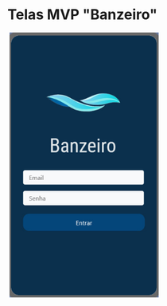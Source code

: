 # Telas MVP "Banzeiro"
<img src="" width="300"> <img src="https://github.com/IAGOx46/ESI-TP1/blob/9d4ee3806c8cb8b632e4293ab52a770c50fd9f9e/images/Tela_login.jpg" width="300"> <img src="" width="300"> <img src="" width="300"> <img src="" width="300">
